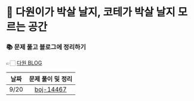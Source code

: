 # 🤯 다원이가 박살 날지, 코테가 박살 날지 모르는 공간

### 📚 문제 풀고 블로그에 정리하기 

👉🏻 [다원 BLOG](https://daxx0ne.tistory.com)

|날짜|문제 풀이 및 정리|
|:---:|:---:|
|9/20|[boj-14467](https://daxx0ne.tistory.com/204)|
